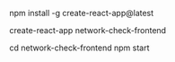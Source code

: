 
npm install -g create-react-app@latest

create-react-app network-check-frontend

cd network-check-frontend
npm start
